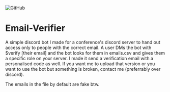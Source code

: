 ![GitHub](https://img.shields.io/github/license/hunar4321/life_code)

# Email-Verifier
A simple discord bot I made for a conference's discord server to hand out access only to people with the correct email. A user DMs the bot with $verify [their email] and the bot looks for them in emails.csv and gives them a specific role on your server. I made it send a verification email with a personalised code as well. If you want me to upload that version or you want to use the bot but something is broken, contact me (preferrably over discord).

The emails in the file by default are fake btw.

